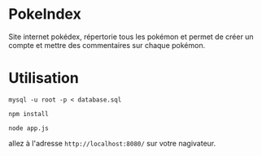 # PokeIndex
Site internet pokédex, répertorie tous les pokémon et permet de créer un compte et mettre des commentaires sur chaque pokémon.

# Utilisation

`mysql -u root -p < database.sql`

`npm install`

`node app.js`

allez à l'adresse `http://localhost:8080/` sur votre nagivateur.
